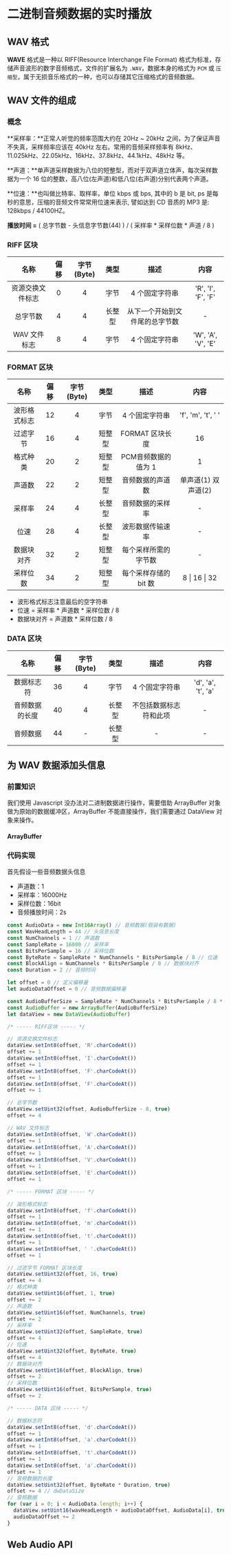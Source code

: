 <!--
 * @Description: 二进制音频数据的实时播放
 * @Author: codexu
 * @Date: 2019-09-09 17:24:12
 * @LastEditTime: 2019-09-10 17:27:28
 -->

# 二进制音频数据的实时播放

## WAV 格式

**WAVE** 格式是一种以 RIFF(Resource Interchange File Format) 格式为标准，存储声音波形的数字音频格式，文件的扩展名为 `.WAV`，数据本身的格式为 `PCM` 或 `压缩型`，属于无损音乐格式的一种，也可以存储其它压缩格式的音频数据。

## WAV 文件的组成

### 概念

**采样率：**正常人听觉的频率范围大约在 20Hz ~ 20kHz 之间，为了保证声音不失真，采样频率应该在 40kHz 左右。常用的音频采样频率有 8kHz、11.025kHz、22.05kHz、16kHz、37.8kHz、44.1kHz、48kHz 等。

**声道：**单声道采样数据为八位的短整型，而对于双声道立体声，每次采样数据为一个 16 位的整数，高八位(左声道)和低八位(右声道)分别代表两个声道。

**位速：**也叫做比特率、取样率，单位 kbps 或 bps, 其中的 b 是 bit, ps 是每秒的意思，压缩的音频文件常常用位速来表示, 譬如达到 CD 音质的 MP3 是: 128kbps / 44100HZ。

**播放时间 =** ( 总字节数 - 头信息字节数(44) ) / ( 采样率 \* 采样位数 * 声道 / 8 )

### RIFF 区块

名称 | 偏移 | 字节(Byte) | 类型 | 描述 | 内容
:-:|:-:|:-:|:-:|:-:|:-:
资源交换文件标志 | 0 | 4 | 字节 | 4 个固定字符串 | 'R', 'I', 'F', 'F'
总字节数 | 4 | 4 | 长整型 | 从下一个开始到文件尾的总字节数 | -
WAV 文件标志 | 8 | 4 | 字节 | 4 个固定字符串 | 'W', 'A', 'V', 'E'

### FORMAT 区块

名称 | 偏移 | 字节(Byte) | 类型 | 描述 | 内容
:-:|:-:|:-:|:-:|:-:|:-:
波形格式标志 | 12 | 4 | 字节 | 4 个固定字符串 | 'f', 'm', 't', ' '
过滤字节 | 16 | 4 | 短整型 | FORMAT 区块长度 | 16
格式种类 | 20 | 2 | 短整型 | PCM音频数据的值为 1 | 1
声道数 | 22 | 2 | 短整型 | 音频数据的声道数 | 单声道(1) 双声道(2)
采样率 | 24 | 4 | 长整型 | 音频数据的采样率 | -
位速 | 28 | 4 | 长整型 | 波形数据传输速率 | -
数据块对齐 | 32 | 2 | 短整型 | 每个采样所需的字节数 | -
采样位数 | 34 | 2 | 短整型 | 每个采样存储的 bit 数 | 8 \| 16 \| 32

- 波形格式标志注意最后的空字符串
- 位速 = 采样率 \* 声道数 * 采样位数 / 8
- 数据块对齐 = 声道数 * 采样位数 / 8

### DATA 区块

名称 | 偏移 | 字节(Byte) | 类型 | 描述 | 内容
:-:|:-:|:-:|:-:|:-:|:-:
数据标志符 | 36 | 4 | 字节 | 4 个固定字符串 | 'd', 'a', 't', 'a'
音频数据的长度 | 40 | 4 | 长整型 | 不包括数据标志符和此项 | -
音频数据 | 44 | - | 长整型 | - | -

## 为 WAV 数据添加头信息

### 前置知识

我们使用 Javascript 没办法对二进制数据进行操作，需要借助 ArrayBuffer 对象做为原始的数据缓冲区，ArrayBuffer 不能直接操作，我们需要通过 DataView 对象来操作。

#### ArrayBuffer

### 代码实现

首先假设一些音频数据头信息

- 声道数：1
- 采样率：16000Hz
- 采样位数：16bit
- 音频播放时间：2s

```javascript
const AudioData = new Int16Array() // 音频数据(假装有数据)
const WavHeadLength = 44 // 头信息长度
const NumChannels = 1 // 声道数
const SampleRate = 16000 // 采样率
const BitsPerSample = 16 // 采样位数
const ByteRate = SampleRate * NumChannels * BitsPerSample / 8 // 位速
const BlockAlign = NumChannels * BitsPerSample / 8 // 数据块对齐
const Duration = 2 // 音频时间

let offset = 0 // 定义偏移量
let audioDataOffset = 0 // 音频数据偏移量

const AudioBufferSize = SampleRate * NumChannels * BitsPerSample / 8 * Duration + WavHeadLength
const AudioBuffer = new ArrayBuffer(AudioBufferSize)
let dataView = new DataView(AudioBuffer)

/* ----- RIFF区块 ----- */

// 资源交换文件标志
dataView.setInt8(offset, 'R'.charCodeAt())
offset += 1
dataView.setInt8(offset, 'I'.charCodeAt())
offset += 1
dataView.setInt8(offset, 'F'.charCodeAt())
offset += 1
dataView.setInt8(offset, 'F'.charCodeAt())
offset += 1

// 总字节数
dataView.setUint32(offset, AudioBufferSize - 8, true)
offset += 4

// WAV 文件标志
dataView.setInt8(offset, 'W'.charCodeAt())
offset += 1
dataView.setInt8(offset, 'A'.charCodeAt())
offset += 1
dataView.setInt8(offset, 'V'.charCodeAt())
offset += 1
dataView.setInt8(offset, 'E'.charCodeAt())
offset += 1

/* ----- FORMAT 区块 ----- */

// 波形格式标志
dataView.setInt8(offset, 'f'.charCodeAt())
offset += 1
dataView.setInt8(offset, 'm'.charCodeAt())
offset += 1
dataView.setInt8(offset, 't'.charCodeAt())
offset += 1
dataView.setInt8(offset, ' '.charCodeAt())
offset += 1

// 过滤字节 FORMAT 区块长度
dataView.setUint32(offset, 16, true)
offset += 4
// 格式种类
dataView.setUint16(offset, 1, true)
offset += 2
// 声道数
dataView.setUint16(offset, NumChannels, true)
offset += 2
// 采样率
dataView.setUint32(offset, SampleRate, true)
offset += 4
// 位速
dataView.setUint32(offset, ByteRate, true)
offset += 4
// 数据块对齐
dataView.setUint16(offset, BlockAlign, true)
offset += 2
// 采样位数
dataView.setUint16(offset, BitsPerSample, true)
offset += 2

/* ----- DATA 区块 ----- */

// 数据标志符
dataView.setInt8(offset, 'd'.charCodeAt())
offset += 1
dataView.setInt8(offset, 'a'.charCodeAt())
offset += 1
dataView.setInt8(offset, 't'.charCodeAt())
offset += 1
dataView.setInt8(offset, 'a'.charCodeAt())
offset += 1
// 音频数据的长度
dataView.setUint32(offset, ByteRate * Duration, true)
offset += 4 // dwDataSize
// 音频数据
for (var i = 0; i < AudioData.length; i++) {
  dataView.setUint16(wavHeadLength + audioDataOffset, AudioData[i], true)
  audioDataOffset += 2
}
```

## Web Audio API
